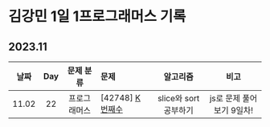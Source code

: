 # 김강민 1일 1프로그래머스 기록

## 2023.11

| 날짜  | Day |  문제 분류   | 문제                                |       알고리즘        |           비고            |
| :---: | :-: | :----------: | :---------------------------------- | :-------------------: | :-----------------------: |
| 11.02 | 22  | 프로그래머스 | [42748] [K번째수](./Month_11/1102/) | slice와 sort 공부하기 | js로 문제 풀어보기 9일차! |
